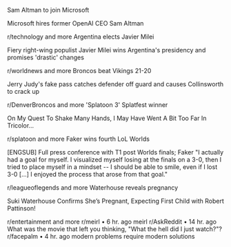 Sam Altman to join Microsoft

Microsoft hires former OpenAI CEO Sam Altman

r/technology
and more
Argentina elects Javier Milei

Fiery right-wing populist Javier Milei wins Argentina's presidency and promises 'drastic' changes

r/worldnews
and more
Broncos beat Vikings 21-20

Jerry Judy's fake pass catches defender off guard and causes Collinsworth to crack up

r/DenverBroncos
and more
'Splatoon 3' Splatfest winner

On My Quest To Shake Many Hands, I May Have Went A Bit Too Far In Tricolor…

r/splatoon
and more
Faker wins fourth LoL Worlds

[ENGSUB] Full press conference with T1 post Worlds finals; Faker "I actually had a goal for myself. I visualized myself losing at the finals on a 3-0, then I tried to place myself in a mindset -- I should be able to smile, even if I lost 3-0 [...] I enjoyed the process that arose from that goal."

r/leagueoflegends
and more
Waterhouse reveals pregnancy

Suki Waterhouse Confirms She’s Pregnant, Expecting First Child with Robert Pattinson!

r/entertainment
and more
r/meirl
•
6 hr. ago
meirl
r/AskReddit
•
14 hr. ago
What was the movie that left you thinking, "What the hell did I just watch?"?
r/facepalm
•
4 hr. ago
modern problems require modern solutions
 